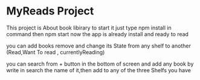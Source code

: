 # MyReads Project
 
 This project is About book libirary to start it just type npm install in command then npm start now the app is already install and ready to read
 
 you can add books remove and change its State from any shelf to another (Read,Want To read , currentlyReading)
 
 you can search from + button in the bottom of screen and add any book by write in search the name of it,then add to any of the three Shelfs you have  
